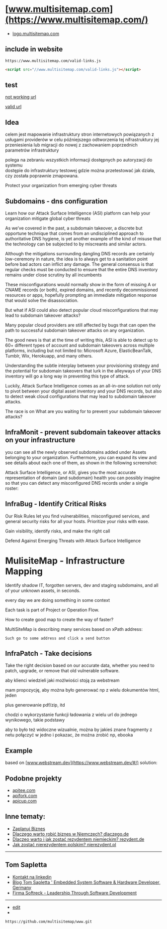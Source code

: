 # [www.multisitemap.com](https://www.multisitemap.com/)

+ [logo.multisitemap.com](https://logo.multisitemap.com/)


## include in website

```
https://www.multisitemap.com/valid-links.js
```


```html
<script src="//www.multisitemap.com/valid-links.js"></script>
```

<script src="//www.multisitemap.com/valid-links.js"></script>


## test

<a href="//www.multisitemap123.com/valid-links.js">not working url</a>

<a href="//www.multisitemap.com/valid-links.js">valid url</a>

## Idea

celem jest mapowanie infrastruktury stron internetowych powiązanych z usługami providerów
w celu późniejszego odtworzenia tej nifrastruktury
jej przeniesienia lub migracji do nowej z zachowaniem poprzednich parametrów infrastruktury

polega na zebraniu wszystkich informacji dostępnych po autoryzacji do systemu\
dostępie do infrastruktury testowej gdzie można przetestować jak działa, czy została poprawnie zmapowana.

Protect your organization from emerging cyber threats



## Subdomains - dns configuration

Learn how our Attack Surface Intelligence (ASI) platform can help your organization mitigate global cyber threats

As we’ve covered in the past, a subdomain takeover, a discrete but opportune technique that comes from an undisciplined approach to authoritative DNS hygiene, is yet another example of the kind of misuse that the technology can be subjected to by miscreants and similar actors.

Although the mitigations surrounding dangling DNS records are certainly low-ceremony in nature, the idea is to always get to a sanitation point before bad actors can inflict any damage. The general consensus is that regular checks must be conducted to ensure that the entire DNS inventory remains under close scrutiny by all incumbents


These misconfigurations would normally show in the form of missing A or CNAME records (or both), expired domains, and recently decommissioned resources or apps, hopefully prompting an immediate mitigation response that would solve the disassociation.

But what if ASI could also detect popular cloud misconfigurations that may lead to subdomain takeover attacks?

Many popular cloud providers are still affected by bugs that can open the path to successful subdomain takeover attacks on any organization. 

The good news is that at the time of writing this, ASI is able to detect up to 60+ different types of account and subdomain takeovers across multiple platforms, including but not limited to: Microsoft Azure, ElasticBeanTalk, Tumblr, Wix, Herokuapp, and many others.




Understanding the subtle interplay between your provisioning strategy and the potential for subdomain takeovers that lurk in the alleyways of your DNS inventory will go a long way in preventing this type of attack.

Luckily, Attack Surface Intelligence comes as an all-in-one solution not only to pivot between your digital asset inventory and your DNS records, but also to detect weak cloud configurations that may lead to subdomain takeover attacks.



The race is on What are you waiting for to prevent your subdomain takeover attacks?



## InfraMonit - prevent subdomain takeover attacks on your infrastructure

you can see all the newly observed subdomains added under Assets belonging to your organization. Furthermore, you can expand its view and see details about each one of them, as shown in the following screenshot:

Attack Surface Intelligence, or ASI, gives you the most accurate representation of domain (and subdomain) health you can possibly imagine so that you can detect any misconfigured DNS records under a single roster:




## InfraBug - Identify Critical Risks

Our Risk Rules let you find vulnerabilities, misconfigured services, and general security risks for all your hosts. Prioritize your risks with ease.

Gain visibility, identify risks, and make the right call

Defend Against Emerging Threats with Attack Surface Intelligence







# MulisiteMap - Infrastructure Mapping

Identify shadow IT, forgotten servers, dev and staging subdomains,
and all of your unknown assets, in seconds.


every day we are doing something in some context

Each task is part of Project or Operation Flow.

How to create good map to create the way of faster?

MultiSiteMap is describing many services based on xPath address:

    Such go to some address and click a send button





## InfraPatch - Take decisions

Take the right decision based on our accurate data, whether you need to patch, upgrade, or remove that old vulnerable software.





aby klienci wiedzieli jaki możlwiości stoją za webstream

mam propozycję, aby można było generować np z wielu dokumentów html, jeden

plus generowanie pdf/zip, itd

chodzi o wykorzystanie funkcji ładowania z wielu url do jednego wynikowego, takie podstawy

aby to było też widoczne wizualnie, można by jakieś znane fragmenty z netu połączyć w jedno i pokazac, że można zrobić np, ebooka





## Example

based on [www.webstream.dev](https://www.webstream.dev/#/) solution:





## Podobne projekty
+ [apitee.com](https://www.apitee.com/)
+ [apifork.com](https://www.apifork.com/)
+ [apicup.com](https://www.apicup.com/)


## Inne tematy:

+ [Zaplanuj Biznes](https://www.zaplanujbiznes.pl/)
+ [Dlaczego warto robić biznes w Niemczech? dlaczego.de](https://www.dlaczego.de)
+ [Dlaczeo warto i jak zostać rezydentem niemieckim? rezydent.de](https://www.rezydent.de)
+ [Jak zostać nierezydentem polskim? nierezydent.pl](https://www.nierezydent.pl/)


---

## Tom Sapletta
+ [Kontakt na linkedin](https://www.linkedin.com/in/tom-sapletta-com/)
+ [Blog Tom Sapletta ' Embedded System Software & Hardware Developer, Germany](https://tom.sapletta.pl/)
+ [Firma Softreck - Leadership Through Software Development](https://softreck.pl/)


---
+ [edit](https://github.com/multisitemap/www/edit/main/README.md)
+ 
```
https://github.com/multisitemap/www.git
```
